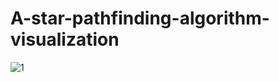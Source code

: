 # A-star-pathfinding-algorithm-visualization
![1](https://github.com/soumyadeep9474/A-star-pathfinding-algorithm-visualization/assets/105192349/74168304-f18e-454c-9a2c-47a749b94637)
